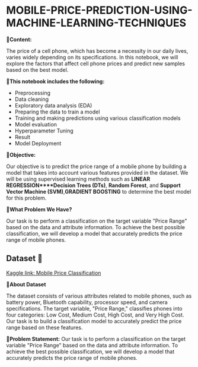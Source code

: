 # MOBILE-PRICE-PREDICTION-USING-MACHINE-LEARNING-TECHNIQUES

**📱Content:** 

The price of a cell phone, which has become a necessity in our daily lives, varies widely depending on its specifications. In this notebook, we will explore the factors that affect cell phone prices and predict new samples based on the best model.

**📱This notebook includes the following:**

- Preprocessing
- Data cleaning
- Exploratory data analysis (EDA)
- Preparing the data to train a model
- Training and making predictions using various classification models
- Model evaluation
- Hyperparameter Tuning
- Result
- Model Deployment
    
**📱Objective:**   
    
Our objective is to predict the price range of a mobile phone by building a model that takes into account various features provided in the dataset. We will be using supervised learning methods such as **LINEAR REGRESSION****Decision Trees (DTs)**, **Random Forest**, and **Support Vector Machine (SVM)**,**GRADIENT BOOSTING** to determine the best model for this problem.

**📱What Problem We Have?**
    
Our task is to perform a classification on the target variable "Price Range" based on the data and attribute information. To achieve the best possible classification, we will develop a model that accurately predicts the price range of mobile phones.

## Dataset 📔

[Kaggle link: Mobile Price Classification](https://www.kaggle.com/datasets/iabhishekofficial/mobile-price-classification?select=train.csv)

**📔About Dataset**

The dataset consists of various attributes related to mobile phones, such as battery power, Bluetooth capability, processor speed, and camera specifications. The target variable, "Price Range," classifies phones into four categories: Low Cost, Medium Cost, High Cost, and Very High Cost. Our task is to build a classification model to accurately predict the price range based on these features.

**📔Problem Statement:**
Our task is to perform a classification on the target variable "Price Range" based on the data and attribute information. To achieve the best possible classification, we will develop a model that accurately predicts the price range of mobile phones.
